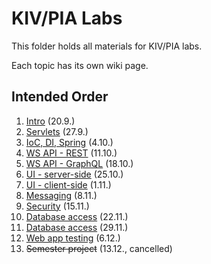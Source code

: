 # KIV/PIA Labs

This folder holds all materials for KIV/PIA labs.

Each topic has its own wiki page.

## Intended Order

1. [Intro](https://github.com/fidransky/kiv-pia-labs/wiki/Intro) (20.9.)
2. [Servlets](https://github.com/fidransky/kiv-pia-labs/wiki/Servlets) (27.9.)
3. [IoC, DI, Spring](https://github.com/fidransky/kiv-pia-labs/wiki/IoC,-DI,-Spring) (4.10.)
4. [WS API - REST](https://github.com/fidransky/kiv-pia-labs/wiki/WS-API---REST) (11.10.)
5. [WS API - GraphQL](https://github.com/fidransky/kiv-pia-labs/wiki/WS-API---GraphQL) (18.10.)
6. [UI - server-side](https://github.com/fidransky/kiv-pia-labs/wiki/UI---server-side) (25.10.)
7. [UI - client-side](https://github.com/fidransky/kiv-pia-labs/wiki/UI---client-side) (1.11.)
8. [Messaging](https://github.com/fidransky/kiv-pia-labs/wiki/Messaging) (8.11.)
9. [Security](https://github.com/fidransky/kiv-pia-labs/wiki/Security) (15.11.)
10. [Database access](https://github.com/fidransky/kiv-pia-labs/wiki/Database-access) (22.11.)
11. [Database access](https://github.com/fidransky/kiv-pia-labs/wiki/Database-access-2) (29.11.)
12. [Web app testing](https://github.com/fidransky/kiv-pia-labs/wiki/Testing) (6.12.)
13. ~~Semester project~~ (13.12., cancelled)
